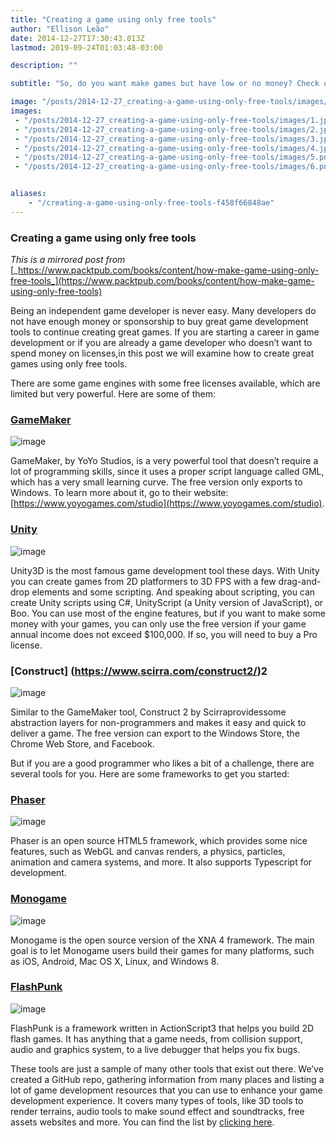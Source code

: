 ```yaml
---
title: "Creating a game using only free tools"
author: "Ellison Leão"
date: 2014-12-27T17:30:43.013Z
lastmod: 2019-09-24T01:03:48-03:00

description: ""

subtitle: "So, do you want make games but have low or no money? Check out this post."

image: "/posts/2014-12-27_creating-a-game-using-only-free-tools/images/1.jpg" 
images:
 - "/posts/2014-12-27_creating-a-game-using-only-free-tools/images/1.jpg" 
 - "/posts/2014-12-27_creating-a-game-using-only-free-tools/images/2.jpg" 
 - "/posts/2014-12-27_creating-a-game-using-only-free-tools/images/3.jpg" 
 - "/posts/2014-12-27_creating-a-game-using-only-free-tools/images/4.jpg" 
 - "/posts/2014-12-27_creating-a-game-using-only-free-tools/images/5.png" 
 - "/posts/2014-12-27_creating-a-game-using-only-free-tools/images/6.png" 


aliases:
    - "/creating-a-game-using-only-free-tools-f458f66848ae"
---
```


### Creating a game using only free tools

_This is a mirrored post from_ [_https://www.packtpub.com/books/content/how-make-game-using-only-free-tools_](https://www.packtpub.com/books/content/how-make-game-using-only-free-tools)

Being an independent game developer is never easy. Many developers do not have enough money or sponsorship to buy great game development tools to continue creating great games. If you are starting a career in game development or if you are already a game developer who doesn’t want to spend money on licenses,in this post we will examine how to create great games using only free tools.

There are some game engines with some free licenses available, which are limited but very powerful. Here are some of them:

### [GameMaker](https://www.yoyogames.com/studio)




![image](/posts/2014-12-27_creating-a-game-using-only-free-tools/images/1.jpg)



GameMaker, by YoYo Studios, is a very powerful tool that doesn’t require a lot of programming skills, since it uses a proper script language called GML, which has a very small learning curve. The free version only exports to Windows. To learn more about it, go to their website: [https://www.yoyogames.com/studio](https://www.yoyogames.com/studio).

### [Unity](http://unity3d.com/)




![image](/posts/2014-12-27_creating-a-game-using-only-free-tools/images/2.jpg)



Unity3D is the most famous game development tool these days. With Unity you can create games from 2D platformers to 3D FPS with a few drag-and-drop elements and some scripting. And speaking about scripting, you can create Unity scripts using C#, UnityScript (a Unity version of JavaScript), or Boo. You can use most of the engine features, but if you want to make some money with your games, you can only use the free version if your game annual income does not exceed $100,000. If so, you will need to buy a Pro license.

### [Construct] (https://www.scirra.com/construct2/)2




![image](/posts/2014-12-27_creating-a-game-using-only-free-tools/images/3.jpg)



Similar to the GameMaker tool, Construct 2 by Scirraprovidessome abstraction layers for non-programmers and makes it easy and quick to deliver a game. The free version can export to the Windows Store, the Chrome Web Store, and Facebook.

But if you are a good programmer who likes a bit of a challenge, there are several tools for you. Here are some frameworks to get you started:

### [Phaser](http://phaser.io/)




![image](/posts/2014-12-27_creating-a-game-using-only-free-tools/images/4.jpg)



Phaser is an open source HTML5 framework, which provides some nice features, such as WebGL and canvas renders, a physics, particles, animation and camera systems, and more. It also supports Typescript for development.

### [Monogame](http://www.monogame.net/)




![image](/posts/2014-12-27_creating-a-game-using-only-free-tools/images/5.png)



Monogame is the open source version of the XNA 4 framework. The main goal is to let Monogame users build their games for many platforms, such as iOS, Android, Mac OS X, Linux, and Windows 8.

### [FlashPunk](http://useflashpunk.net/)




![image](/posts/2014-12-27_creating-a-game-using-only-free-tools/images/6.png)



FlashPunk is a framework written in ActionScript3 that helps you build 2D flash games. It has anything that a game needs, from collision support, audio and graphics system, to a live debugger that helps you fix bugs.

These tools are just a sample of many other tools that exist out there. We’ve created a GitHub repo, gathering information from many places and listing a lot of game development resources that you can use to enhance your game development experience. It covers many types of tools, like 3D tools to render terrains, audio tools to make sound effect and soundtracks, free assets websites and more. You can find the list by [clicking here](https://github.com/ellisonleao/magictools).
